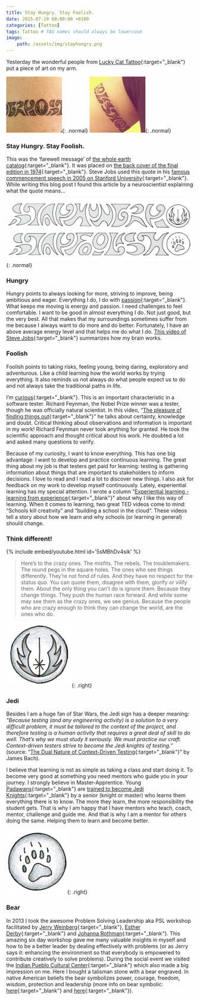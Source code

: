 ```yaml
---
title: Stay Hungry. Stay Foolish.
date: 2015-07-19 00:00:00 +0100
categories: [Tattoo]
tags: Tattoo # TAG names should always be lowercase
image:
    path: /assets/img/stayhungry.png
---
```


Yesterday the wonderful people from [Lucky Cat Tattoo](https://www.luckycattattoo.nl/){:target="_blank"} put a piece of art on my arm.

![Tattoo1](/assets/img/tattoo1.jpg){: .normal}
![Tattoo2](/assets/img/tattoo2.jpg){: .normal}

### Stay Hungry. Stay Foolish.
This was the ‘farewell message’ of [the whole earth catalog](https://en.wikipedia.org/wiki/Whole_Earth_Catalog){:target="_blank"}. It was placed on [the back cover of the final edition in 1974](https://htmlimg3.scribdassets.com/4988llwpkwmc54c/images/324-157e00fdae/000.jpg){:target="_blank"}. Steve Jobs used this quote in his [famous commencement speech in 2005 on Stanford University](https://news.stanford.edu/stories/2005/06/steve-jobs-2005-graduates-stay-hungry-stay-foolish){:target="_blank"}. While writing this blog post I found this article by a neuroscientist explaining what the quote means…

![Tattoo Design full](/assets/img/tattoo_design_full.png){: .normal}

### Hungry
Hungry points to always looking for more, striving to improve, being ambitious and eager. Everything I do, I do with [passion](https://itmanagersinbox.com/1559/how-passion-for-your-job-can-lead-to-success/){:target="_blank"}. What keeps me moving is energy and passion. I need challenges to feel comfortable. I want to be good in almost everything I do. Not just good, but the very best. All that makes that my surroundings sometimes suffer from me because I always want to do more and do better. Fortunately, I have an above average energy level and that helps me do what I do. [This video of Steve Jobs](https://www.youtube.com/watch?v=PznJqxon4zE){:target="_blank"} summarizes how my brain works.

### Foolish
Foolish points to taking risks, feeling young, being daring, exploratory and adventurous. Like a child learning how the world works by trying everything. It also reminds us not always do what people expect us to do and not always take the traditional paths in life.

I’m [curious](https://www.thevarigroup.com/always-be-curious/2018/4/4/4-reasons-why-curiosity-is-important-and-how-to-develop-it){:target="_blank"}. This is an important characteristic in a software tester. Richard Feynman, the Nobel Prize winner was a tester, though he was officially natural scientist. In this video, “[The pleasure of finding things out](https://vimeo.com/340695809){:target="_blank"}” he talks about certainty, knowledge and doubt. Critical thinking about observations and information is important in my work! Richard Feynman never took anything for granted. He took the scientific approach and thought critical about his work. He doubted a lot and asked many questions to verify.

Because of my curiosity, I want to know everything. This has one big advantage: I want to develop and practice continuous learning. The great thing about my job is that testers get paid for learning: testing is gathering information about things that are important to stakeholders to inform decisions. I love to read and I read a lot to discover new things. I also ask for feedback on my work to develop myself continuously. Lately, experiential learning has my special attention. I wrote a column "[Experiential learning - learning from experience](/posts/experiential-learning-learning-from-experience){:target="_blank"}" about why I like this way of learning. When it comes to learning, two great TED videos come to mind: “Schools kill creativity” and “building a school in the cloud“. These videos tell a story about how we learn and why schools (or learning in general) should change.

### Think different!

{% include embed/youtube.html id='5sMBhDv4sik' %}

>Here’s to the crazy ones. The misfits. The rebels. The troublemakers. The round pegs in the square holes. The ones who see things differently. They’re not fond of rules. And they have no respect for the status quo. You can quote them, disagree with them, glorify or vilify them. About the only thing you can’t do is ignore them. Because they change things. They push the human race forward. And while some may see them as the crazy ones, we see genius. Because the people who are crazy enough to think they can change the world, are the ones who do.

![Jedi](/assets/img/jedi.png){: .right}

### Jedi
Besides I am a huge fan of Star Wars, the Jedi sign has a deeper meaning:
_“Because testing (and any engineering activity) is a solution to a very difficult problem, it must be tailored to the context of the project, and therefore testing is a human activity that requires a great deal of skill to do well. That’s why we must study it seriously. We must practice our craft. Context-driven testers strive to become the Jedi knights of testing.”_ (source: “[The Dual Nature of Context-Driven Testing](https://www.satisfice.com/blog/archives/5215){:target="_blank"}” by James Bach).

I believe that learning is not as simple as taking a class and start doing it. To become very good at something you need mentors who guide you in your journey. I strongly believe in Master-Apprentice. Young [Padawans](https://starwars.fandom.com/wiki/Padawan){:target="_blank"} are [trained to become Jedi Knights](https://starwars.fandom.com/wiki/Jedi_training){:target="_blank"} by a senior (knight or master) who learns them everything there is to know. The more they learn, the more responsibility the student gets. That is why I am happy that I have mentors who teach, coach, mentor, challenge and guide me. And that is why I am a mentor for others doing the same. Helping them to learn and become better.

![Bear](/assets/img/bear.png){: .right}

### Bear
In 2013 I took the awesome Problem Solving Leadership aka PSL workshop facilitated by [Jerry Weinberg](https://secretsofconsulting.blogspot.com/2012/01/problem-solving-leadership-workshop.html){:target="_blank"}, [Esther Derby](https://www.congruentchange.com/problem-solving-leadership/){:target="_blank"} and [Johanna Rothman](https://www.jrothman.com/){:target="_blank"}. This amazing six day workshop gave me many valuable insights in myself and how to be a better leader by dealing effectively with problems (or as Jerry says it: enhancing the environment so that everybody is empowered to contribute creatively to solve problems). During the social event we visited the [Indian Pueblo Cultural Center](https://indianpueblo.org/){:target="_blank"} which also made a big impression on me. Here I bought a talisman stone with a bear engraved. In native American beliefs the bear symbolizes power, courage, freedom, wisdom, protection and leadership (more info on bear symbolic: [here](https://www.whats-your-sign.com/native-american-bear-meaning.html){:target="_blank"} and [here](https://www.native-languages.org/legends-bear.htm){:target="_blank"}).